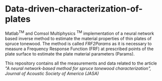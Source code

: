 # Data-driven-characterization-of-plates

Matlab<sup>TM</sup> and Comsol Multiphysics <sup>TM</sup> implementation of a neural network based inverse method to estimate the material properties of thin plates of spruce tonewood. The method is called *FRF2Params* as it is necessary to measure a Frequency Response Function (FRF) at prescribed points of the plate surface to estimate the plate material parameters (Params).

This repository contains all the measurements and data related to the article *"A neural network-based method for spruce tonewood characterization", Journal of Acoustic Society of America (JASA)* 

